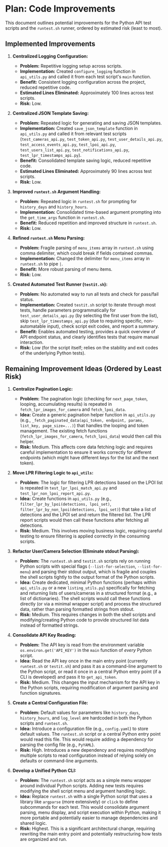 # Plan: Code Improvements

This document outlines potential improvements for the Python API test scripts and the `runtest.sh` runner, ordered by estimated risk (least to most).

## Implemented Improvements

1.  **Centralized Logging Configuration:**
    *   **Problem:** Repetitive logging setup across scripts.
    *   **Implementation:** Created `configure_logging` function in `api_utils.py` and called it from each test script's `main` function.
    *   **Benefit:** Consistent logging configuration across the project, reduced repetitive code.
    *   **Estimated Lines Eliminated:** Approximately 100 lines across test scripts.
    *   **Risk:** Low.

2.  **Centralized JSON Template Saving:**
    *   **Problem:** Repeated logic for generating and saving JSON templates.
    *   **Implementation:** Created `save_json_template` function in `api_utils.py` and called it from relevant test scripts (`test_cameras_api.py`, `test_token_api.py`, `test_user_details_api.py`, `test_access_events_api.py`, `test_lpoi_api.py`, `test_users_list_api.py`, `test_notifications_api.py`, `test_lpr_timestamps_api.py`).
    *   **Benefit:** Consolidated template saving logic, reduced repetitive code.
    *   **Estimated Lines Eliminated:** Approximately 90 lines across test scripts.
    *   **Risk:** Low.

3.  **Improved `runtest.sh` Argument Handling:**
    *   **Problem:** Repeated logic in `runtest.sh` for prompting for `history_days` and `history_hours`.
    *   **Implementation:** Consolidated time-based argument prompting into the `get_time_args` function in `runtest.sh`.
    *   **Benefit:** Reduced repetition and improved structure in `runtest.sh`.
    *   **Risk:** Low.

4.  **Refined `runtest.sh` Menu Parsing:**
    *   **Problem:** Fragile parsing of `menu_items` array in `runtest.sh` using comma delimiter, which could break if fields contained commas.
    *   **Implementation:** Changed the delimiter for `menu_items` array in `runtest.sh` to pipe `|`.
    *   **Benefit:** More robust parsing of menu items.
    *   **Risk:** Low.

5.  **Created Automated Test Runner (`testit.sh`):**
    *   **Problem:** No automated way to run all tests and check for pass/fail status.
    *   **Implementation:** Created `testit.sh` script to iterate through most tests, handle parameters programmatically for `test_user_details_api.py` (by selecting the first user from the list), skip `test_lpr_timestamps_api.py` (due to requiring specific, non-automatable input), check script exit codes, and report a summary.
    *   **Benefit:** Enables automated testing, provides a quick overview of API endpoint status, and clearly identifies tests that require manual interaction.
    *   **Risk:** Low (for the script itself; relies on the stability and exit codes of the underlying Python tests).

## Remaining Improvement Ideas (Ordered by Least Risk)

1.  **Centralize Pagination Logic:**
    *   **Problem:** The pagination logic (checking for `next_page_token`, looping, accumulating results) is repeated in `fetch_lpr_images_for_camera` and `fetch_lpoi_data`.
    *   **Idea:** Create a generic pagination helper function in `api_utils.py` (e.g., `_fetch_paginated_data(api_token, endpoint, params, list_key, page_size=...)`) that handles the looping and token management. The existing fetch functions (`fetch_lpr_images_for_camera`, `fetch_lpoi_data`) would then call this helper.
    *   **Risk:** Medium. This affects core data fetching logic and requires careful implementation to ensure it works correctly for different endpoints (which might have different keys for the list and the next token).

2.  **Move LPR Filtering Logic to `api_utils`:**
    *   **Problem:** The logic for filtering LPR detections based on the LPOI list is repeated in `test_lpr_lpoi_match_api.py` and `test_lpr_non_lpoi_report_api.py`.
    *   **Idea:** Create functions in `api_utils.py` (e.g., `filter_lpr_by_lpoi(detections, lpoi_set)`, `filter_lpr_by_non_lpoi(detections, lpoi_set)`) that take a list of detections and the LPOI set and return the filtered list. The LPR report scripts would then call these functions after fetching all detections.
    *   **Risk:** Medium. This involves moving business logic, requiring careful testing to ensure filtering is applied correctly in the consuming scripts.

3.  **Refactor User/Camera Selection (Eliminate stdout Parsing):**
    *   **Problem:** The `runtest.sh` and `testit.sh` scripts rely on running Python scripts with special flags (`--list-for-selection`, `--list-for-menu`) and parsing their stdout output, which is fragile and couples the shell scripts tightly to the output format of the Python scripts.
    *   **Idea:** Create dedicated, minimal Python functions (perhaps within `api_utils.py` or a new `listing_utils.py`) specifically for fetching and returning lists of users/cameras in a structured format (e.g., a list of dictionaries). The shell scripts would call these functions directly (or via a minimal wrapper script) and process the structured data, rather than parsing formatted strings from stdout.
    *   **Risk:** Medium. This requires changes in both the shell scripts and modifying/creating Python code to provide structured list data instead of formatted strings.

4.  **Consolidate API Key Reading:**
    *   **Problem:** The API key is read from the environment variable `os.environ.get('API_KEY')` in the `main` function of *every* Python script.
    *   **Idea:** Read the API key once in the main entry point (currently `runtest.sh` or `testit.sh`) and pass it as a command-line argument to the Python script, or read it once in a central Python entry point (if a CLI is developed) and pass it to `get_api_token`.
    *   **Risk:** Medium. This changes the input mechanism for the API key in the Python scripts, requiring modification of argument parsing and function signatures.

5.  **Create a Central Configuration File:**
    *   **Problem:** Default values for parameters like `history_days`, `history_hours`, and `log_level` are hardcoded in both the Python scripts and `runtest.sh`.
    *   **Idea:** Introduce a configuration file (e.g., `config.yaml`) to store default values. The `runtest.sh` script or a central Python entry point would read this file. This would require adding a dependency for parsing the config file (e.g., `PyYAML`).
    *   **Risk:** High. Introduces a new dependency and requires modifying multiple scripts to read configuration instead of relying solely on defaults or command-line arguments.

6.  **Develop a Unified Python CLI:**
    *   **Problem:** The `runtest.sh` script acts as a simple menu wrapper around individual Python scripts. Adding new tests requires modifying the shell script menu and argument handling logic.
    *   **Idea:** Replace `runtest.sh` with a single Python script that uses a library like `argparse` (more extensively) or `click` to define subcommands for each test. This would consolidate argument parsing, menu display, and script execution within Python, making it more portable and potentially easier to manage dependencies and shared logic.
    *   **Risk:** Highest. This is a significant architectural change, requiring rewriting the main entry point and potentially restructuring how tests are organized and run.
